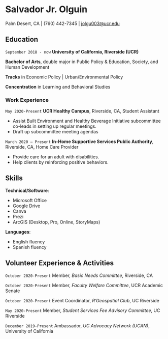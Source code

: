 # Salvador Jr. Olguin
Palm Desert, CA | (760) 442-7345 | jolgu003@ucr.edu


## Education

`September 2018 - now`
**University of California, Riverside (UCR)**

**Bachelor of Arts**, double major in Public Policy & Education, Society, and Human Development

**Tracks** in Economic Policy | Urban/Environmental Policy

**Concentration** in Learning and Behavioral Studies

### Work Experience

`May 2020-Present`
**UCR Healthy Campus**, Riverside, CA, Student Assistant
  * Assist Built Environment and Healthy Beverage Initiative subcommittee co-leads in setting up regular meetings.
  * Draft up subcommittee meeting agendas


`March 2020 – Present`
**In-Home Supportive Services Public Authority**, Riverside, CA, Home Care Provider
  * Provide care for an adult with disabilities. 
  * Help clients by reinforcing positive behaviors. 

## Skills

**Technical/Software**: 
  * Microsoft Office
  * Google Drive
  * Canva
  * Prezi
  * ArcGIS (Desktop, Pro, Online, StoryMaps)

**Languages**: 
  * English fluency
  * Spanish fluency

## Volunteer Experience & Activities

`October 2020-Present`
Member, *Basic Needs Committee*, Riverside, CA

`October 2020-Present`
Member, *Faculty Welfare Committee*, UCR Academic Senate

`October 2020-Present`
Event Coordinator, *R’Geospatial Club*, UC Riverside

`May 2020-Present`
Member, *Student Services Fee Advisory Committee*, UC Riverside

`December 2019-Present`
Ambassador, *UC Advocacy Network (UCAN)*, University of California

<!-- ### Footer

Last updated: April 2021 -->


